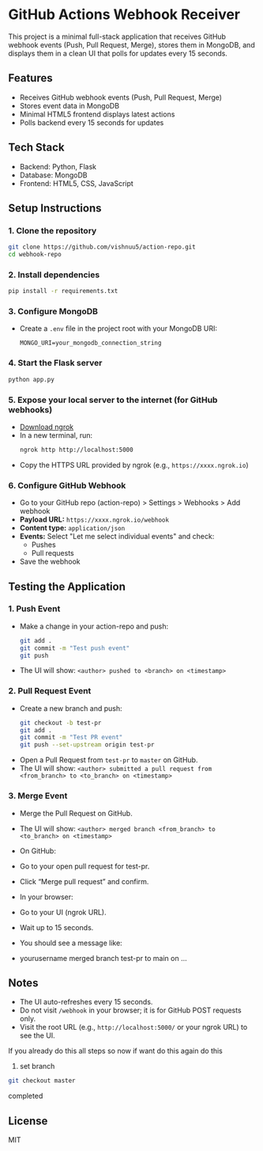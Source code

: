 # GitHub Actions Webhook Receiver

This project is a minimal full-stack application that receives GitHub webhook events (Push, Pull Request, Merge), stores them in MongoDB, and displays them in a clean UI that polls for updates every 15 seconds.

## Features

- Receives GitHub webhook events (Push, Pull Request, Merge)
- Stores event data in MongoDB
- Minimal HTML5 frontend displays latest actions
- Polls backend every 15 seconds for updates

## Tech Stack

- Backend: Python, Flask
- Database: MongoDB
- Frontend: HTML5, CSS, JavaScript

## Setup Instructions

### 1. Clone the repository

```bash
git clone https://github.com/vishnuu5/action-repo.git
cd webhook-repo
```

### 2. Install dependencies

```bash
pip install -r requirements.txt
```

### 3. Configure MongoDB

- Create a `.env` file in the project root with your MongoDB URI:
  ```
  MONGO_URI=your_mongodb_connection_string
  ```

### 4. Start the Flask server

```bash
python app.py
```

### 5. Expose your local server to the internet (for GitHub webhooks)

- [Download ngrok](https://ngrok.com/download)
- In a new terminal, run:
  ```bash
  ngrok http http://localhost:5000
  ```
- Copy the HTTPS URL provided by ngrok (e.g., `https://xxxx.ngrok.io`)

### 6. Configure GitHub Webhook

- Go to your GitHub repo (action-repo) > Settings > Webhooks > Add webhook
- **Payload URL:** `https://xxxx.ngrok.io/webhook`
- **Content type:** `application/json`
- **Events:** Select "Let me select individual events" and check:
  - Pushes
  - Pull requests
- Save the webhook

## Testing the Application

### 1. Push Event

- Make a change in your action-repo and push:
  ```bash
  git add .
  git commit -m "Test push event"
  git push
  ```
- The UI will show: `<author> pushed to <branch> on <timestamp>`

### 2. Pull Request Event

- Create a new branch and push:
  ```bash
  git checkout -b test-pr
  git add .
  git commit -m "Test PR event"
  git push --set-upstream origin test-pr
  ```
- Open a Pull Request from `test-pr` to `master` on GitHub.
- The UI will show: `<author> submitted a pull request from <from_branch> to <to_branch> on <timestamp>`

### 3. Merge Event

- Merge the Pull Request on GitHub.
- The UI will show: `<author> merged branch <from_branch> to <to_branch> on <timestamp>`

- On GitHub:
- Go to your open pull request for test-pr.
- Click “Merge pull request” and confirm.
- In your browser:
- Go to your UI (ngrok URL).
- Wait up to 15 seconds.
- You should see a message like:
- yourusername merged branch test-pr to main on ...

## Notes

- The UI auto-refreshes every 15 seconds.
- Do not visit `/webhook` in your browser; it is for GitHub POST requests only.
- Visit the root URL (e.g., `http://localhost:5000/` or your ngrok URL) to see the UI.

If you already do this all steps so now if want do this again do this

1. set branch

```bash
git checkout master
```

completed

## License

MIT
